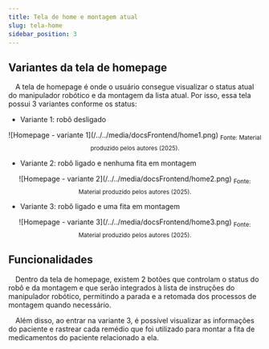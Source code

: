 ```yaml
---
title: Tela de home e montagem atual
slug: tela-home
sidebar_position: 3
---
```


## Variantes da tela de homepage

&emsp;A tela de homepage é onde o usuário consegue visualizar o status atual do manipulador robótico e da montagem da lista atual. Por isso, essa tela possui 3 variantes conforme os status:

- Variante 1: robô desligado

<div align="center">
![Homepage - variante 1](/../../media/docsFrontend/home1.png)
<sub>Fonte: Material produzido pelos autores (2025).</sub>
</div>

- Variante 2: robô ligado e nenhuma fita em montagem

<div align="center">
![Homepage - variante 2](/../../media/docsFrontend/home2.png)
<sub>Fonte: Material produzido pelos autores (2025).</sub>
</div>

- Variante 3: robô ligado e uma fita em montagem

<div align="center">
![Homepage - variante 3](/../../media/docsFrontend/home3.png)
<sub>Fonte: Material produzido pelos autores (2025).</sub>
</div>

## Funcionalidades

&emsp;Dentro da tela de homepage, existem 2 botões que controlam o status do robô e da montagem e que serão integrados à lista de instruções do manipulador robótico, permitindo a parada e a retomada dos processos de montagem quando necessário.

&emsp;Além disso, ao entrar na variante 3, é possível visualizar as informações do paciente e rastrear cada remédio que foi utilizado para montar a fita de medicamentos do paciente relacionado a ela.
